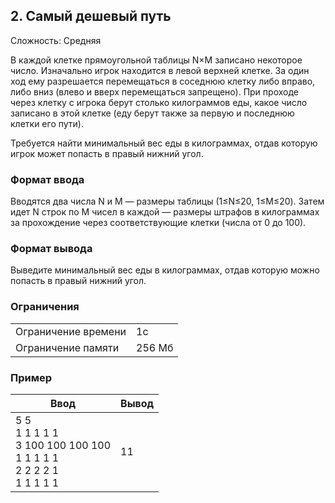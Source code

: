 ## 2. Самый дешевый путь
Сложность: Средняя

В каждой клетке прямоугольной таблицы N×M записано некоторое число. Изначально игрок находится в левой верхней клетке. За один ход ему разрешается перемещаться в соседнюю клетку либо вправо, либо вниз (влево и вверх перемещаться запрещено). При проходе через клетку с игрока берут столько килограммов еды, какое число записано в этой клетке (еду берут также за первую и последнюю клетки его пути).

Требуется найти минимальный вес еды в килограммах, отдав которую игрок может попасть в правый нижний угол.

### Формат ввода
Вводятся два числа N и M — размеры таблицы (1≤N≤20, 1≤M≤20). Затем идет N строк по M чисел в каждой — размеры штрафов в килограммах за прохождение через соответствующие клетки (числа от 0 до 100).

### Формат вывода
Выведите минимальный вес еды в килограммах, отдав которую можно попасть в правый нижний угол.


### Ограничения

| | |
------------ | -------------
Ограничение времени| 1c
Ограничение памяти| 256 Мб

### Пример

Ввод| Вывод
-------------| -------------
|5 5<br>1 1 1 1 1<br>3 100 100 100 100<br>1 1 1 1 1<br>2 2 2 2 1<br>1 1 1 1 1 |11

